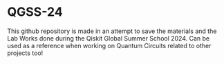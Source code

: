 # QGSS-24
This github repository is made in an attempt to save the materials and the Lab Works done during the Qiskit Global Summer School 2024. Can be used as a reference when working on Quantum Circuits related to other projects too!
